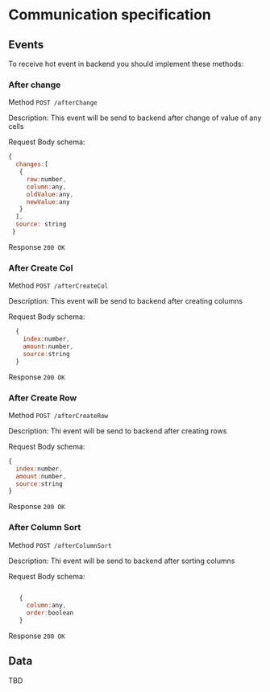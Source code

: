 # Communication specification

## Events 
To receive hot event in backend you should implement these methods: 

### After change 

Method `POST /afterChange`

Description: This event will be send to backend after change of value of any cells

Request Body schema:
```javascript
{
  changes:[
   { 
     row:number, 
     column:any, 
     oldValue:any, 
     newValue:any
   }
  ],
  source: string
 }
```
Response `200 OK`

### After Create Col

Method `POST /afterCreateCol`

Description: This event will be send to backend after creating columns

Request Body schema:
```javascript
  {
    index:number,
    amount:number,
    source:string
  }
  ```
Response `200 OK`

### After Create Row

Method `POST /afterCreateRow`

Description: Thi event will be send to backend after creating rows

Request Body schema:
```javascript
{
  index:number,
  amount:number,
  source:string
}
``` 
Response `200 OK`

### After Column Sort

Method `POST /afterColumnSort`

Description: Thi event will be send to backend after sorting columns

Request Body schema:
```javascript 

   { 
     column:any,
     order:boolean
   }
```
Response `200 OK`


## Data

TBD